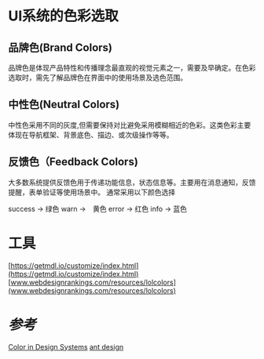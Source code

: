 # UI系统的色彩选取

## 品牌色(Brand Colors)
品牌色是体现产品特性和传播理念最直观的视觉元素之一，需要及早确定。在色彩选取时，需先了解品牌色在界面中的使用场景及选色范围。

## 中性色(Neutral Colors)
中性色采用不同的灰度,但需要保持对比避免采用模糊相近的色彩。这类色彩主要体现在导航框架、背景底色、描边、或次级操作等等。

## 反馈色（Feedback Colors)
大多数系统提供反馈色用于传递功能信息，状态信息等。主要用在消息通知，反馈提醒，表单验证等使用场景中。
通常采用以下颜色选择

success -> 绿色
warn ->　黄色
error -> 红色
info -> 蓝色


# 工具
[https://getmdl.io/customize/index.html](https://getmdl.io/customize/index.html)
[www.webdesignrankings.com/resources/lolcolors](www.webdesignrankings.com/resources/lolcolors)


# *参考*
[Color in Design Systems](https://medium.com/eightshapes-llc/color-in-design-systems-a1c80f65fa3)
[ant design](https://ant.design/docs/spec/colors-cn)

